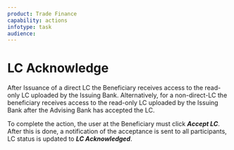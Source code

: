 ```yaml
---
product: Trade Finance
capability: actions
infotype: task
audience:
---
```


# LC Acknowledge

After Issuance of a direct LC the Beneficiary receives access to the read-only LC uploaded by the Issuing Bank. Alternatively, for a non-direct-LC the beneficiary receives access to the read-only LC uploaded by the Issuing Bank after the Advising Bank has accepted the LC.

To complete the action, the user at the Beneficiary must click _**Accept LC**_. After this is done, a notification of the acceptance is sent to all participants, LC status is updated to _**LC Acknowledged**_.

